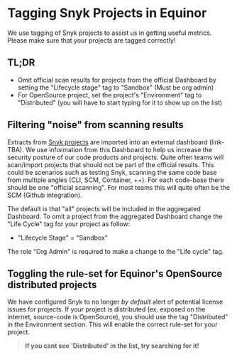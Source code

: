 # Tagging Snyk Projects in Equinor

We use tagging of Snyk projects to assist us in getting useful metrics. Please make sure that your projects are tagged correctly!

## TL;DR

* Omit official scan results for projects from the official Dashboard by setting the "Lifecycle stage" tag to "Sandbox" (Must be org admin)
* For OpenSource project, set the project's "Environment" tag to "Distributed" (you will have to start typing for it to show up on the list)

## Filtering "noise" from scanning results

Extracts from [Snyk projects](https://docs.snyk.io/getting-started/introduction-to-snyk-projects#projects) are imported into an external dashboard (link-TBA). We use information from this Dashboard to help us increase the security posture of our code products and projects. Quite often teams will scan/import projects that should not be part of the official results. This could be scenarios such as testing Snyk, scanning the same code base from multiple angles (CLI, SCM, Container, ++). For each code-base there should be one "official scanning". For most teams this will quite often be the SCM (Github integration).

The default is that "all" projects will be included in the aggregated Dashboard. To omit a project from the aggregated Dashboard change the "Life Cycle" tag for your project as follow:
- "Lifecycle Stage" = "Sandbox"

The role "Org Admin" is required to make a change to the "Life cycle" tag.

## Toggling the rule-set for Equinor's OpenSource distributed projects

We have configured Snyk to no longer _by default_ alert of potential license issues for projects. If your project is distributed (ex. exposed on the internet, source-code is OpenSource), you should use the tag "Distributed" in the Environment section. This will enable the correct rule-set for your project.

>__If you cant see 'Distributed' in the list, try searching for it!__
